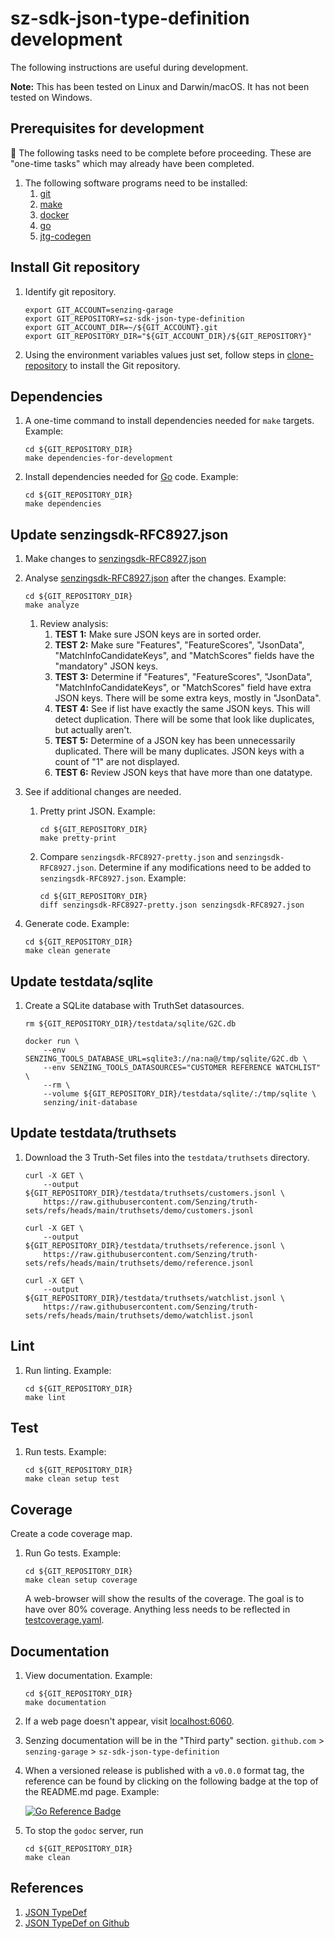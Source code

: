 # sz-sdk-json-type-definition development

The following instructions are useful during development.

**Note:** This has been tested on Linux and Darwin/macOS.
It has not been tested on Windows.

## Prerequisites for development

:thinking: The following tasks need to be complete before proceeding.
These are "one-time tasks" which may already have been completed.

1. The following software programs need to be installed:
    1. [git]
    1. [make]
    1. [docker]
    1. [go]
    1. [jtg-codegen]

## Install Git repository

1. Identify git repository.

    ```console
    export GIT_ACCOUNT=senzing-garage
    export GIT_REPOSITORY=sz-sdk-json-type-definition
    export GIT_ACCOUNT_DIR=~/${GIT_ACCOUNT}.git
    export GIT_REPOSITORY_DIR="${GIT_ACCOUNT_DIR}/${GIT_REPOSITORY}"

    ```

1. Using the environment variables values just set, follow
   steps in [clone-repository] to install the Git repository.

## Dependencies

1. A one-time command to install dependencies needed for `make` targets.
   Example:

    ```console
    cd ${GIT_REPOSITORY_DIR}
    make dependencies-for-development

    ```

1. Install dependencies needed for [Go] code.
   Example:

    ```console
    cd ${GIT_REPOSITORY_DIR}
    make dependencies

    ```

## Update senzingsdk-RFC8927.json

1. Make changes to [senzingsdk-RFC8927.json]
1. Analyse [senzingsdk-RFC8927.json] after the changes.
   Example:

    ```console
    cd ${GIT_REPOSITORY_DIR}
    make analyze

    ```

    1. Review analysis:
        1. **TEST 1:** Make sure JSON keys are in sorted order.
        1. **TEST 2:** Make sure "Features", "FeatureScores", "JsonData", "MatchInfoCandidateKeys", and "MatchScores" fields have the "mandatory" JSON keys.
        1. **TEST 3:** Determine if "Features", "FeatureScores", "JsonData", "MatchInfoCandidateKeys", or "MatchScores" field have extra JSON keys.
        There will be some extra keys, mostly in "JsonData".
        1. **TEST 4:** See if list have exactly the same JSON keys.
        This will detect duplication.
        There will be some that look like duplicates, but actually aren't.
        1. **TEST 5:** Determine of a JSON key has been unnecessarily duplicated.
        There will be many duplicates.
        JSON keys with a count of "1" are not displayed.
        1. **TEST 6:** Review JSON keys that have more than one datatype.

1. See if additional changes are needed.

    1. Pretty print JSON.
       Example:

        ```console
        cd ${GIT_REPOSITORY_DIR}
        make pretty-print

        ```

    1. Compare  `senzingsdk-RFC8927-pretty.json` and `senzingsdk-RFC8927.json`.
    Determine if any modifications need to be added to `senzingsdk-RFC8927.json`.
    Example:

        ```console
        cd ${GIT_REPOSITORY_DIR}
        diff senzingsdk-RFC8927-pretty.json senzingsdk-RFC8927.json

        ```

1. Generate code.
   Example:

    ```console
    cd ${GIT_REPOSITORY_DIR}
    make clean generate

    ```

## Update testdata/sqlite

1. Create a SQLite database with TruthSet datasources.

    ```console
    rm ${GIT_REPOSITORY_DIR}/testdata/sqlite/G2C.db

    docker run \
        --env SENZING_TOOLS_DATABASE_URL=sqlite3://na:na@/tmp/sqlite/G2C.db \
        --env SENZING_TOOLS_DATASOURCES="CUSTOMER REFERENCE WATCHLIST" \
        --rm \
        --volume ${GIT_REPOSITORY_DIR}/testdata/sqlite/:/tmp/sqlite \
        senzing/init-database
    ```

## Update testdata/truthsets

1. Download the 3 Truth-Set files into the `testdata/truthsets` directory.

    ```console
    curl -X GET \
        --output ${GIT_REPOSITORY_DIR}/testdata/truthsets/customers.jsonl \
        https://raw.githubusercontent.com/Senzing/truth-sets/refs/heads/main/truthsets/demo/customers.jsonl
    ```

    ```console
    curl -X GET \
        --output ${GIT_REPOSITORY_DIR}/testdata/truthsets/reference.jsonl \
        https://raw.githubusercontent.com/Senzing/truth-sets/refs/heads/main/truthsets/demo/reference.jsonl
    ```

    ```console
    curl -X GET \
        --output ${GIT_REPOSITORY_DIR}/testdata/truthsets/watchlist.jsonl \
        https://raw.githubusercontent.com/Senzing/truth-sets/refs/heads/main/truthsets/demo/watchlist.jsonl
    ```

## Lint

1. Run linting.
   Example:

    ```console
    cd ${GIT_REPOSITORY_DIR}
    make lint

    ```

## Test

1. Run tests.
   Example:

    ```console
    cd ${GIT_REPOSITORY_DIR}
    make clean setup test

    ```

## Coverage

Create a code coverage map.

1. Run Go tests.
   Example:

    ```console
    cd ${GIT_REPOSITORY_DIR}
    make clean setup coverage

    ```

   A web-browser will show the results of the coverage.
   The goal is to have over 80% coverage.
   Anything less needs to be reflected in [testcoverage.yaml].

## Documentation

1. View documentation.
   Example:

    ```console
    cd ${GIT_REPOSITORY_DIR}
    make documentation

    ```

1. If a web page doesn't appear, visit [localhost:6060].
1. Senzing documentation will be in the "Third party" section.
   `github.com` > `senzing-garage` > `sz-sdk-json-type-definition`

1. When a versioned release is published with a `v0.0.0` format tag,
the reference can be found by clicking on the following badge at the top of the README.md page.
Example:

    [![Go Reference Badge]][Go Reference]

1. To stop the `godoc` server, run

    ```console
    cd ${GIT_REPOSITORY_DIR}
    make clean

    ```

## References

1. [JSON TypeDef]
1. [JSON TypeDef on Github]

[clone-repository]: https://github.com/senzing-garage/knowledge-base/blob/main/HOWTO/clone-repository.md
[docker]: https://github.com/senzing-garage/knowledge-base/blob/main/WHATIS/docker.md
[git]: https://github.com/senzing-garage/knowledge-base/blob/main/WHATIS/git.md
[Go Reference Badge]: https://pkg.go.dev/badge/github.com/senzing-garage/sz-sdk-json-type-definition.svg
[Go Reference]: https://pkg.go.dev/github.com/senzing-garage/sz-sdk-json-type-definition
[go]: https://github.com/senzing-garage/knowledge-base/blob/main/WHATIS/go.md
[JSON TypeDef on Github]: https://github.com/jsontypedef
[JSON TypeDef]: https://jsontypedef.com/
[jtg-codegen]: https://github.com/senzing-garage/knowledge-base/blob/main/WHATIS/jtd-codegen.md
[localhost:6060]: http://localhost:6060/pkg/github.com/senzing-garage/sz-sdk-json-type-definition/
[make]: https://github.com/senzing-garage/knowledge-base/blob/main/WHATIS/make.md
[senzingsdk-RFC8927.json]: ../senzingsdk-RFC8927.json
[testcoverage.yaml]: ../.github/coverage/testcoverage.yaml
